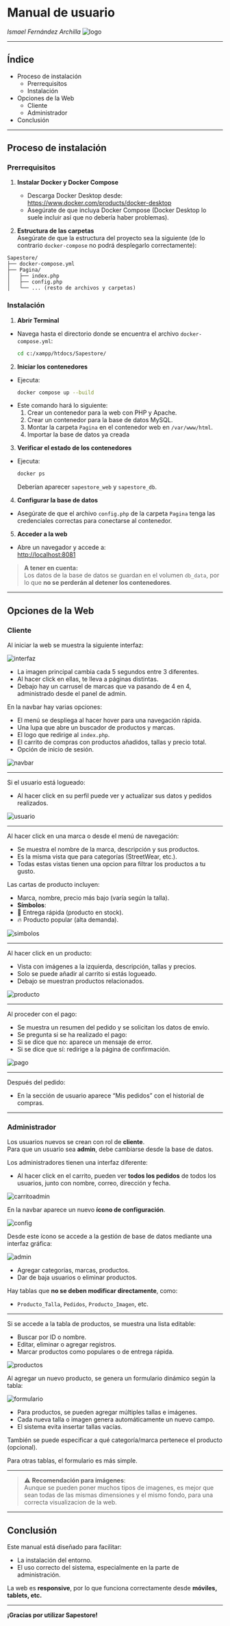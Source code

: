 # Manual de usuario

_Ismael Fernández Archilla_
![logo](fotosmanuales/muneco.png)

---

## Índice

- Proceso de instalación  
  - Prerrequisitos  
  - Instalación  
- Opciones de la Web  
  - Cliente  
  - Administrador  
- Conclusión  

---

## Proceso de instalación

### Prerrequisitos

1. **Instalar Docker y Docker Compose**  
   - Descarga Docker Desktop desde:  
     https://www.docker.com/products/docker-desktop  
   - Asegúrate de que incluya Docker Compose (Docker Desktop lo suele incluir así que no debería haber problemas).

2. **Estructura de las carpetas**  
   Asegúrate de que la estructura del proyecto sea la siguiente (de lo contrario `docker-compose` no podrá desplegarlo correctamente):

```
Sapestore/
├── docker-compose.yml
├── Pagina/
│   ├── index.php
│   ├── config.php
│   └── ... (resto de archivos y carpetas)
```

### Instalación

1. **Abrir Terminal**  
- Navega hasta el directorio donde se encuentra el archivo `docker-compose.yml`:
  ```bash
  cd c:/xampp/htdocs/Sapestore/
  ```

2. **Iniciar los contenedores**  
- Ejecuta:
  ```bash
  docker compose up --build
  ```
- Este comando hará lo siguiente:
  1. Crear un contenedor para la web con PHP y Apache.  
  2. Crear un contenedor para la base de datos MySQL.  
  3. Montar la carpeta `Pagina` en el contenedor web en `/var/www/html`.
  4. Importar la base de datos ya creada

3. **Verificar el estado de los contenedores**  
- Ejecuta:
  ```bash
  docker ps
  ```
  Deberían aparecer `sapestore_web` y `sapestore_db`.

4. **Configurar la base de datos**  
- Asegúrate de que el archivo `config.php` de la carpeta `Pagina` tenga las credenciales correctas para conectarse al contenedor.

5. **Acceder a la web**  
- Abre un navegador y accede a:  
  [http://localhost:8081](http://localhost:8081)

> **A tener en cuenta:**  
> Los datos de la base de datos se guardan en el volumen `db_data`, por lo que **no se perderán al detener los contenedores**.

---

## Opciones de la Web

### Cliente

Al iniciar la web se muestra la siguiente interfaz:

![interfaz](fotosmanuales/interfaz.png)

- La imagen principal cambia cada 5 segundos entre 3 diferentes.  
- Al hacer click en ellas, te lleva a páginas distintas.  
- Debajo hay un carrusel de marcas que va pasando de 4 en 4, administrado desde el panel de admin.

En la navbar hay varias opciones:
- El menú se despliega al hacer hover para una navegación rápida.  
- Una lupa que abre un buscador de productos y marcas.  
- El logo que redirige al `index.php`.  
- El carrito de compras con productos añadidos, tallas y precio total.  
- Opción de inicio de sesión.

![navbar](fotosmanuales/navbar.png)

---

Si el usuario está logueado:
- Al hacer click en su perfil puede ver y actualizar sus datos y pedidos realizados.

![usuario](fotosmanuales/log.png)

---

Al hacer click en una marca o desde el menú de navegación:
- Se muestra el nombre de la marca, descripción y sus productos.  
- Es la misma vista que para categorías (StreetWear, etc.).
- Todas estas vistas tienen  una opcion para filtrar los productos a tu gusto.

Las cartas de producto incluyen:
- Marca, nombre, precio más bajo (varía según la talla).  
- **Símbolos**:  
- 🚀 Entrega rápida (producto en stock).  
- 🔥 Producto popular (alta demanda).

![simbolos](fotosmanuales/simbolos.png)

---

Al hacer click en un producto:
- Vista con imágenes a la izquierda, descripción, tallas y precios.  
- Solo se puede añadir al carrito si estás logueado.  
- Debajo se muestran productos relacionados.

![producto](fotosmanuales/producto.png)

---

Al proceder con el pago:
- Se muestra un resumen del pedido y se solicitan los datos de envío.  
- Se pregunta si se ha realizado el pago:
- Si se dice que no: aparece un mensaje de error.  
- Si se dice que sí: redirige a la página de confirmación.

![pago](fotosmanuales/pago.png)

---

Después del pedido:
- En la sección de usuario aparece “Mis pedidos” con el historial de compras.

---

### Administrador

Los usuarios nuevos se crean con rol de **cliente**.  
Para que un usuario sea **admin**, debe cambiarse desde la base de datos.

Los administradores tienen una interfaz diferente:
- Al hacer click en el carrito, pueden ver **todos los pedidos** de todos los usuarios, junto con nombre, correo, dirección y fecha.

![carritoadmin](fotosmanuales/carritoadmin.png)

En la navbar aparece un nuevo **ícono de configuración**.

![config](fotosmanuales/config.png)

Desde este ícono se accede a la gestión de base de datos mediante una interfaz gráfica:

![admin](fotosmanuales/admin.png)

- Agregar categorías, marcas, productos.  
- Dar de baja usuarios o eliminar productos.  

Hay tablas que **no se deben modificar directamente**, como:
- `Producto_Talla`, `Pedidos`, `Producto_Imagen`, etc.

---

Si se accede a la tabla de productos, se muestra una lista editable:
- Buscar por ID o nombre.  
- Editar, eliminar o agregar registros.  
- Marcar productos como populares o de entrega rápida.

![productos](fotosmanuales/productos.png)

Al agregar un nuevo producto, se genera un formulario dinámico según la tabla:

![formulario](fotosmanuales/form.png)

- Para productos, se pueden agregar múltiples tallas e imágenes.  
- Cada nueva talla o imagen genera automáticamente un nuevo campo.  
- El sistema evita insertar tallas vacías.

También se puede especificar a qué categoría/marca pertenece el producto (opcional).

Para otras tablas, el formulario es más simple.

---

> ⚠️ **Recomendación para imágenes**:  
> Aunque se pueden poner muchos tipos de imagenes, es mejor que sean todas de las mismas dimensiones y el mismo fondo, para una correcta visualizacion de la web.

---

## Conclusión

Este manual está diseñado para facilitar:
- La instalación del entorno.  
- El uso correcto del sistema, especialmente en la parte de administración.

La web es **responsive**, por lo que funciona correctamente desde **móviles, tablets, etc.**

---

**¡Gracias por utilizar Sapestore!**
